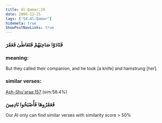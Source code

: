 ```yaml
---
title: Al-Qamar:29
date: 2006-12-25
tags: ["54.Al-Qamar"]
hidemeta: true 
ShowPostNavLinks: true 
---
```

### فَنَادَوْا صَاحِبَهُمْ فَتَعَاطَىٰ فَعَقَرَ
### meaning: 
But they called their companion, and he took [a knife] and hamstrung [her].
### similar verses: 

[Ash-Shu'araa:157](/26/157) (sim:58.4%)

### فَعَقَرُوهَا فَأَصْبَحُوا نَادِمِينَ

Our AI only can find similar verses with similarity score > 50% 



